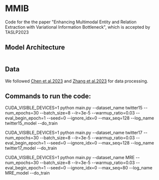 # MMIB

Code for the the paper "Enhancing Multimodal Entity and Relation Extraction with Variational Information Bottleneck", which is accepted by TASLP2023


## Model Architecture

![]()


## Data

We followed [Chen et al.2023](https://github.com/zjunlp/HVPNeT) and [Zhang et al.2023](https://github.com/TransformersWsz/UMGF) for data processing.

## Commands to run the code:

CUDA_VISIBLE_DEVICES=1 python main.py --dataset_name twitter15 --num_epochs=30 --batch_size=8 --lr=3e-5 --warmup_ratio=0.03 --eval_begin_epoch=1 --seed=0 --ignore_idx=0 --max_seq=128  --log_name twitter15_model --do_train

CUDA_VISIBLE_DEVICES=1 python main.py --dataset_name twitter17 --num_epochs=30 --batch_size=8 --lr=3e-5 --warmup_ratio=0.03 --eval_begin_epoch=1 --seed=0 --ignore_idx=0 --max_seq=128  --log_name twitter17_model --do_train

CUDA_VISIBLE_DEVICES=1 python main.py --dataset_name MRE --num_epochs=30 --batch_size=8 --lr=3e-5 --warmup_ratio=0.03 --eval_begin_epoch=1 --seed=0 --ignore_idx=0 --max_seq=80  --log_name MRE_model --do_train